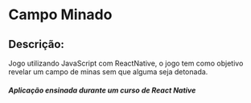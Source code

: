 # Campo Minado

## Descrição:

 Jogo utilizando JavaScript com ReactNative, o jogo tem como objetivo revelar um campo de minas sem que alguma seja detonada.

##### Aplicação ensinada durante um curso de React Native
